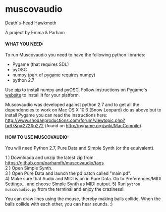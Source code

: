 muscovaudio
===========

Death's-head Hawkmoth

A project by Emma & Parham

#### WHAT YOU NEED:  
To run Muscovaudio you need to have the following python libraries:
* Pygame (that requires SDL)
* pyOSC
* numpy (part of pygame requires numpy)
* python 2.7

Use [pip](http://pypi.python.org/pypi/pip) to install numpy and pyOSC. Follow instructions on Pygame's [website](http://pygame.org/download.shtml) to install it for your platform. 

Muscovaudio was developed against python 2.7 and to get all the dependencies to work on Mac OS X 10.6 (Snow Leopard) do as above but to install Pygame you can read the instructions here: http://www.shodanproductions.com/forum/viewtopic.php?t=67&p=272#p272 (found on http://pygame.org/wiki/MacCompile).  

#### HOW TO USE MUSCOVAUDIO:  
You will need Python 2.7, Pure Data and Simple Synth (or the equivalent). 

1 ) Downloada and unzip the latest zip from https://github.com/parhamfh/muscovaudio/tags  
2 ) Open Simple Synth.  
3 ) Open Pure Data and launch the pd patch called "main.pd".  
4) Make sure that Audio and MIDI is on in Pure Data. Go to Preferences/MIDI Settings… and choose Simple Synth as MIDI output. 
5) Run ```python muscovaudio.py``` from the terminal and enjoy the craziness!  

You can draw lines using the mouse, thereby making balls collide. When the balls collide with each other, you can hear sounds. :) 
